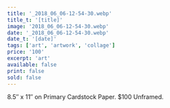 ```yaml
---
title: '_2018_06_06-12-54-30.webp'
title_t: '[title]'
image: '2018_06_06-12-54-30.webp'
date: '_2018_06_06-12-54-30.webp'
date_t: '[date]'
tags: ['art', 'artwork', 'collage']
price: '100'
excerpt: 'art'
available: false
print: false
sold: false
---
```



8.5″ x 11″ on Primary Cardstock Paper.
$100 Unframed.
